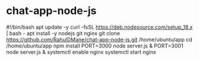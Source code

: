 # chat-app-node-js



#!/bin/bash
apt update -y
curl -fsSL https://deb.nodesource.com/setup_18.x | bash -
apt install -y nodejs git nginx
git clone https://github.com/RahulDMane/chat-app-node-js.git /home/ubuntu/app
cd /home/ubuntu/app
npm install
PORT=3000 node server.js &
PORT=3001 node server.js &
systemctl enable nginx
systemctl start nginx
